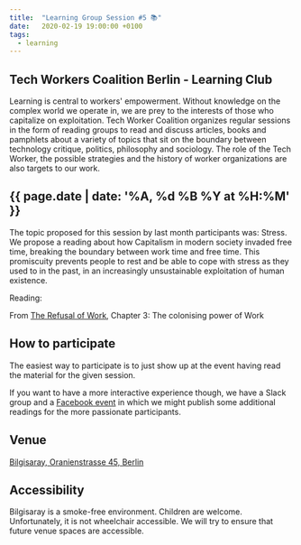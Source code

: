 ```yaml
---
title:  "Learning Group Session #5 📚"
date:   2020-02-19 19:00:00 +0100
tags:
  - learning
---
```


## Tech Workers Coalition Berlin - Learning Club
Learning is central to workers' empowerment. Without knowledge on the complex world we operate in, we are prey to the interests of those who capitalize on exploitation. Tech Worker Coalition organizes regular sessions in the form of reading groups to read and discuss articles, books and pamphlets about a variety of topics that sit on the boundary between technology critique, politics, philosophy and sociology. The role of the Tech Worker, the possible strategies and the history of worker organizations are also targets to our work.

## {{ page.date | date: '%A, %d %B %Y at %H:%M' }}
The topic proposed for this session by last month participants was: Stress. We propose a reading about how Capitalism in modern society invaded free time, breaking the boundary between work time and free time. This promiscuity prevents people to rest and be able to cope with stress as they used to in the past, in an increasingly unsustainable exploitation of human existence.

Reading:

From [The Refusal of Work](https://www.zedbooks.net/shop/book/the-refusal-of-work/), Chapter 3: The colonising power of Work

## How to participate

The easiest way to participate is to just show up at the event having read the material for the given session.

If you want to have a more interactive experience though, we have a Slack group and a [Facebook event](https://www.facebook.com/events/1235638503299767/) in which we might publish some additional readings for the more passionate participants.

## Venue

[Bilgisaray, Oranienstrasse 45, Berlin](https://www.google.com/maps/place/Bilgisaray/@52.499971,13.4204474,17z/data=!3m1!4b1!4m5!3m4!1s0x47a84e34f7d3f0db:0x4a368a3631962abc!8m2!3d52.499971!4d13.4226362)


## Accessibility

Bilgisaray is a smoke-free environment. Children are welcome. Unfortunately, it is not wheelchair accessible. We will try to ensure that future venue spaces are accessible.
